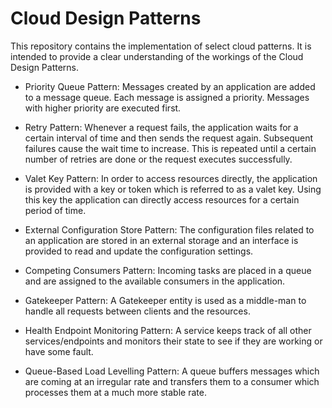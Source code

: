 # Cloud Design Patterns
This repository contains the implementation of select cloud patterns. It is intended to provide a clear understanding of the workings of the Cloud Design Patterns.

- Priority Queue Pattern:
Messages created by an application are added to a message queue. Each message is assigned a priority. Messages with higher priority are executed first.

- Retry Pattern:
Whenever a request fails, the application waits for a certain interval of time and then sends the request again. Subsequent failures cause the wait time to increase. This is repeated until a certain number of retries are done or the request executes successfully.

- Valet Key Pattern:
In order to access resources directly, the application is provided with a key or token which is referred to as a valet key. Using this key the application can directly access resources for a certain period of time.

- External Configuration Store Pattern:
The configuration files related to an application are stored in an external storage and an interface is provided to read and update the configuration settings.

- Competing Consumers Pattern:
Incoming tasks are placed in a queue and are assigned to the available consumers in the application.

- Gatekeeper Pattern:
A Gatekeeper entity is used as a middle-man to handle all requests between clients and the resources.

- Health Endpoint Monitoring Pattern:
A service keeps track of all other services/endpoints and monitors their state to see if they are working or have some fault.

- Queue-Based Load Levelling Pattern:
A queue buffers messages which are coming at an irregular rate and transfers them to a consumer which processes them at a much more stable rate.